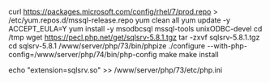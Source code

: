 curl https://packages.microsoft.com/config/rhel/7/prod.repo > /etc/yum.repos.d/mssql-release.repo
yum clean all
yum update -y
ACCEPT_EULA=Y yum install -y msodbcsql mssql-tools unixODBC-devel
cd /tmp
wget https://pecl.php.net/get/sqlsrv-5.8.1.tgz
tar -zxvf sqlsrv-5.8.1.tgz
cd sqlsrv-5.8.1
/www/server/php/73/bin/phpize
./configure --with-php-config=/www/server/php/74/bin/php-config
make
make install

echo "extension=sqlsrv.so" >> /www/server/php/73/etc/php.ini
